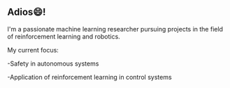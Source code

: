 ## Adios😄!

I'm a passionate machine learning researcher pursuing projects in the field of reinforcement learning and robotics. 

My current focus:

-Safety in autonomous systems 

-Application of reinforcement learning in control systems

<!--
**Aravind-11/Aravind-11** is a ✨ _special_ ✨ repository because its `README.md` (this file) appears on your GitHub profile.

Here are some ideas to get you started:

- 🔭 I’m currently working on ...
- 🌱 I’m currently learning ...
- 👯 I’m looking to collaborate on ...
- 🤔 I’m looking for help with ...
- 💬 Ask me about ...
- 📫 How to reach me: ...
- 😄 Pronouns: ...
- ⚡ Fun fact: ...
-->
